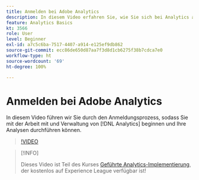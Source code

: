 ```yaml
---
title: Anmelden bei Adobe Analytics
description: In diesem Video erfahren Sie, wie Sie sich bei Analytics anmelden, Analytics verwalten und mit der Analyse beginnen.
feature: Analytics Basics
kt: 3566
role: User
level: Beginner
exl-id: a7c5c6ba-7517-4407-a914-e125ef9db862
source-git-commit: ecc86de650d87aa7f3d8d1cb6275f38b7cdca7e0
workflow-type: ht
source-wordcount: '69'
ht-degree: 100%

---
```


# Anmelden bei Adobe Analytics

In diesem Video führen wir Sie durch den Anmeldungsprozess, sodass Sie mit der Arbeit mit und Verwaltung von [!DNL Analytics] beginnen und Ihre Analysen durchführen können.

>[!VIDEO](https://video.tv.adobe.com/v/28771/?quality=12&learn=on)

>[!INFO]
>
> Dieses Video ist Teil des Kurses [Geführte Analytics-Implementierung](https://experienceleague.adobe.com/?recommended=Analytics-D-1-2019.1&amp;lang=de), der kostenlos auf Experience League verfügbar ist!
